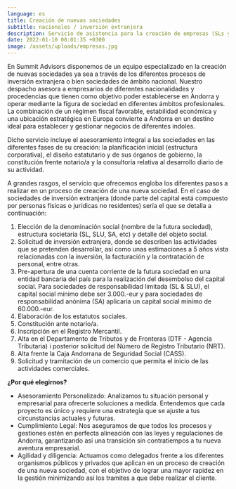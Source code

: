 ```yaml
---
language: es
title: Creación de nuevas sociedades
subtitle: nacionales / inversión extranjera
description: Servicio de asistencia para la creación de empresas (SLs y otras) en Andorra
date: 2022-01-10 08:01:35 +0300
image: /assets/uploads/empresas.jpg
---
```

En Summit Advisors disponemos de un equipo especializado en la creación de nuevas sociedades ya sea a través de los diferentes procesos de inversión extranjera o bien sociedades de ámbito nacional. Nuestro despacho asesora a empresarios de diferentes nacionalidades y procedencias que tienen como objetivo poder establecerse en Andorra y operar mediante la figura de sociedad en diferentes ámbitos profesionales. La combinación de un régimen fiscal favorable, estabilidad económica y una ubicación estratégica en Europa convierte a Andorra en un destino ideal para establecer y gestionar negocios de diferentes indoles. 

Dicho servicio incluye el asesoramiento integral a las sociedades en las diferentes fases de su creación: la planificación inicial (estructura corporativa), el diseño estatutario y de sus órganos de gobierno, la constitución frente notario/a y la consultoría relativa al desarrollo diario de su actividad.

A grandes rasgos, el servicio que ofrecemos engloba los diferentes pasos a realizar en un proceso de creación de una nueva sociedad. En el caso de sociedades de inversión extranjera (donde parte del capital está compuesto por personas físicas o jurídicas no residentes) sería el que se detalla a continuación:

1. Elección de la denominación social (nombre de la futura sociedad), estructura societaria (SL, SLU, SA, etc) y detalle del objeto social.
2. Solicitud de inversión extranjera, donde se describen las actividades que se pretenden desarrollar, así como unas estimaciones a 5 años vista relacionadas con la inversión, la facturación y la contratación de personal, entre otras.
3. Pre-apertura de una cuenta corriente de la futura sociedad en una entidad bancaria del país para la realización del desembolso del capital social. Para sociedades de responsabilidad limitada (SL & SLU), el capital social mínimo debe ser 3.000.-eur y para sociedades de responsabilidad anónima (SA) aplicaria un capital social mínimo de 60.000.-eur.
4. Elaboración de los estatutos sociales.
5. Constitución ante notario/a.
6. Inscripción en el Registro Mercantil.
7. Alta en el Departamento de Tributos y de Fronteras (DTF - Agencia Tributaria) i posterior solicitud del Número de Registro Tributario (NRT).
8. Alta frente la Caja Andorrana de Seguridad Social (CASS).
9. Solicitud y tramitación de un comercio que permita el inicio de las actividades comerciales.

**¿Por qué elegirnos?** 

* Asesoramiento Personalizado: Analizamos tu situación personal y empresarial para ofrecerte soluciones a medida. Entendemos que cada proyecto es único y requiere una estrategia que se ajuste a tus circunstancias actuales y futuras.
* Cumplimiento Legal: Nos aseguramos de que todos los procesos y gestiones estén en perfecta alineación con las leyes y regulaciones de Andorra, garantizando así una transición sin contratiempos a tu nueva aventura empresarial.
* Agilidad y diligencia: Actuamos como delegados frente a los diferentes organismos públicos y privados que aplican en un proceso de creación de una nueva sociedad, con el objetivo de lograr una mayor rapidez en la gestión minimizando así los tramites a que debe realizar el cliente.
